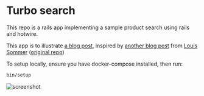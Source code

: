 # Turbo search

This repo is a rails app implementing a sample product search using rails and hotwire.

This app is to illustrate [a blog post](https://dev.to/fredplante/a-powerful-search-feature-with-what-rails-provides-out-of-the-box-1oo8), inspired by [another blog post](https://dev.to/lso/the-ultimate-search-for-rails-episode-1-1mi) from [Louis Sommer](https://twitter.com/sommer_of_love) ([original repo](https://github.com/bear-in-mind/ultimate_search/tree/main))

To setup locally, ensure you have docker-compose installed, then run:

```bash
bin/setup
```

![screenshot](https://user-images.githubusercontent.com/3378724/213526978-c6fab85f-349a-4152-9a35-15e84bc2eb47.gif)
